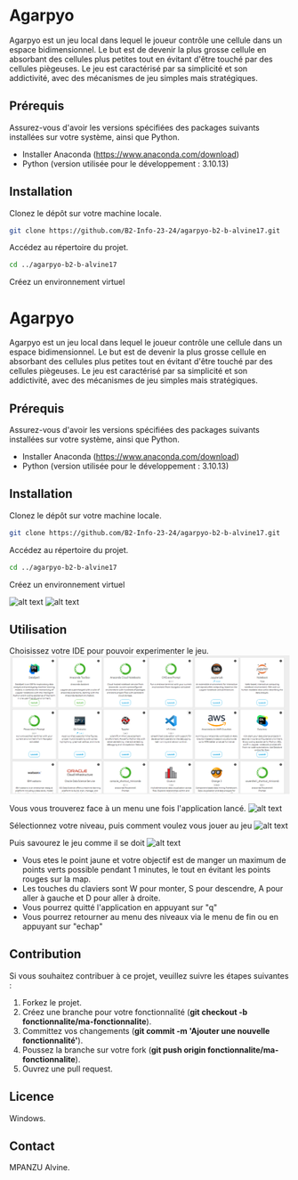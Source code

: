 
# Agarpyo

Agarpyo est un jeu local dans lequel le joueur contrôle une cellule dans un espace bidimensionnel. Le but est de devenir la plus grosse cellule en absorbant des cellules plus petites tout en évitant d'être touché par des cellules piègeuses. Le jeu est caractérisé par sa simplicité et son addictivité, avec des mécanismes de jeu simples mais stratégiques.

## Prérequis

Assurez-vous d'avoir les versions spécifiées des packages suivants installées sur votre système, ainsi que Python.

- Installer Anaconda (https://www.anaconda.com/download)
- Python (version utilisée pour le développement : 3.10.13)

## Installation

Clonez le dépôt sur votre machine locale.

```bash
git clone https://github.com/B2-Info-23-24/agarpyo-b2-b-alvine17.git
```

Accédez au répertoire du projet.

```bash
cd ../agarpyo-b2-b-alvine17
```

Créez un environnement virtuel 

# Agarpyo

Agarpyo est un jeu local dans lequel le joueur contrôle une cellule dans un espace bidimensionnel. Le but est de devenir la plus grosse cellule en absorbant des cellules plus petites tout en évitant d'être touché par des cellules piègeuses. Le jeu est caractérisé par sa simplicité et son addictivité, avec des mécanismes de jeu simples mais stratégiques.

## Prérequis

Assurez-vous d'avoir les versions spécifiées des packages suivants installées sur votre système, ainsi que Python.

- Installer Anaconda (https://www.anaconda.com/download)
- Python (version utilisée pour le développement : 3.10.13)

## Installation

Clonez le dépôt sur votre machine locale.

```bash
git clone https://github.com/B2-Info-23-24/agarpyo-b2-b-alvine17.git
```

Accédez au répertoire du projet.

```bash
cd ../agarpyo-b2-b-alvine17
```

Créez un environnement virtuel 


![alt text](<Capture d'écran 2024-02-11 222016.png>)
![alt text](<Capture d'écran 2024-02-11 222035.png>)

## Utilisation

Choisissez votre IDE pour pouvoir experimenter le jeu.
![alt text](image.png)

Vous vous trouverez face à un menu une fois l'application lancé. 
![alt text](<Capture d'écran 2024-02-11 223504.png>)

Sélectionnez votre niveau, puis comment voulez vous jouer au jeu 
![alt text](<Capture d'écran 2024-02-11 223515.png>)

Puis savourez le jeu comme il se doit 
![alt text](<Capture d'écran 2024-02-11 223525.png>)

- Vous etes le point jaune et votre objectif est de manger un maximum de points verts possible pendant 1 minutes, le tout en évitant les points rouges sur la map.
- Les touches du claviers sont W pour monter, S pour descendre, A pour aller à gauche et D pour aller à droite.
- Vous pourrez quitté l'application en appuyant sur "q"
- Vous pourrez retourner au menu des niveaux via le menu de fin ou en appuyant sur "echap"
## Contribution

Si vous souhaitez contribuer à ce projet, veuillez suivre les étapes suivantes :

1. Forkez le projet.
2. Créez une branche pour votre fonctionnalité (**git checkout -b fonctionnalite/ma-fonctionnalite**).
3. Committez vos changements (**git commit -m 'Ajouter une nouvelle fonctionnalité'**).
4. Poussez la branche sur votre fork (**git push origin fonctionnalite/ma-fonctionnalite**).
5. Ouvrez une pull request.

## Licence
Windows.
## Contact

MPANZU Alvine.







